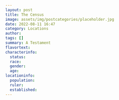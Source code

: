 ```yaml
---
layout: post
title: The Census
image: assets/img/postcategories/placeholder.jpg
date: 2022-08-11 16:47
category: Locations
author: 
tags: []
summary: A Testament
flavortext: 
characterinfo:
  status: 
  race: 
  gender: 
  age: 
locationinfo:
  population: 
  ruler: 
  established: 
---
```


